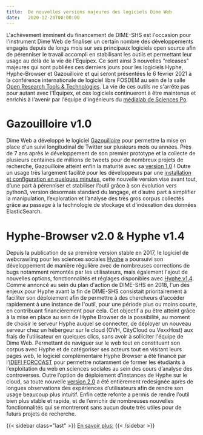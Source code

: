 ```yaml
---
title:  De nouvelles versions majeures des logiciels Dime Web
date:   2020-12-20T00:00:00
---
```

L'achèvement imminent du financement de DIME-SHS est l'occasion pour l'instrument Dime Web de finaliser un certain nombre des développements engagés depuis de longs mois sur ses principaux logiciels open source afin de pérenniser le travail accompli en stabilisant les outils et permettant leur usage au delà de la vie de l'Equipex.
Ce sont ainsi 3 nouvelles "releases" majeures qui sont publiées ces derniers jours pour les logiciels Hyphe, Hyphe-Browser et Gazouilloire et qui seront présentées le 6 février 2021 à la conférence internationale de logiciel libre FOSDEM au sein de la salle [Open Research Tools & Technologies](https://fosdem.org/2021/schedule/track/open_research_tools_and_technologies/).
La vie de ces outils ne s'arrête pas pour autant avec l'Equipex, et ces logiciels continueront à être maintenus et enrichis à l'avenir par l'équipe d'ingénieurs du [médialab de Sciences Po](https://medialab.sciencespo.fr).
# Gazouilloire v1.0
Dime Web a développé le logiciel [Gazouilloire](https://medialab.sciencespo.fr/outils/gazouilloire/) pour permettre la mise en place d'un suivi longitudinal de Twitter sur plusieurs mois ou années. Près de 7 ans après le développement de son premier prototype et la collecte de plusieurs centaines de millions de tweets pour de nombreux projets de recherche, Gazouilloire atteint enfin la maturité avec sa [version 1.0](https://github.com/medialab/gazouilloire/releases) !
Outre un usage très largement facilité pour les développeurs par une [installation et configuration en quelques minutes](https://pypi.org/project/gazouilloire/), cette nouvelle version vise avant tout, d’une part à pérenniser et stabiliser l’outil grâce à son évolution vers python3, version désormais standard du langage, et d’autre part à simplifier la manipulation, l’exploration et l’analyse des très gros corpus collectés grâce au passage à la technologie de stockage et d’indexation des données ElasticSearch.
# Hyphe-Browser v2.0 & Hyphe v1.4
Depuis la publication de sa première version stable en 2017, le logiciel de webcrawling pour les sciences sociales [Hyphe](https://hyphe.medialab.sciences-po.fr/) a poursuivi son développement de manière régulière avec de nombreuses corrections de bugs notamment remontés par les utilisateurs, mais également l'ajout de nouvelles options, fonctionnalités et réglages disponibles avec [Hyphe v1.4](https://github.com/medialab/hyphe/releases).
Comme annoncé au sein du plan d'action de DIME-SHS en 2018, l'un des enjeux pour Hyphe avant la fin de DIME-SHS consistait prioritairement à faciliter son déploiement afin de permettre à des chercheurs d'accéder rapidement à une instance de l'outil, pour une période plus ou moins courte, en contribuant financièrement pour cela. Cet objectif a pu être atteint grâce à la mise en place au sein de Hyphe Browser de la possibilité, au moment de choisir le serveur Hyphe auquel se connecter, de déployer un nouveau serveur chez un hébergeur sur le cloud (OVH, CityCloud ou VexxHost) aux frais de l’utilisateur en quelques clics, sans avoir à solliciter l'équipe de Dime Web.
Permettant de naviguer sur le web tout en constituant son corpus avec Hyphe et de catégoriser ses acteurs tout en visitant leurs pages web, le logiciel complémentaire Hyphe Browser a été financé par l’[IDEFI FORCCAST](http://controverses.org/) pour permettre notamment de former les étudiants à l’exploitation du web en sciences sociales au sein des cours d’analyse des controverses. Outre l’option de déploiement d’instances de Hyphe sur le cloud, sa toute nouvelle [version 2.0](https://github.com/medialab/hyphe-browser/releases) a été entièrement redesignée après de longues observations des expériences d’utilisateurs afin de rendre son usage beaucoup plus intuitif. Enfin cette refonte a permis de rendre l’outil bien plus stable et rapide, et de l’enrichir de nombreuses nouvelles fonctionnalités qui se montreront sans aucun doute très utiles pour de futurs projets de recherche.


<!--more-->

{{< sidebar class="last" >}}
[En savoir plus:](https://cdsp.sciences-po.fr/fr/le-cdsp/actualites/actualite/faire-face-au-covid-19-elipss-en-appui_102/)
{{< /sidebar >}}
